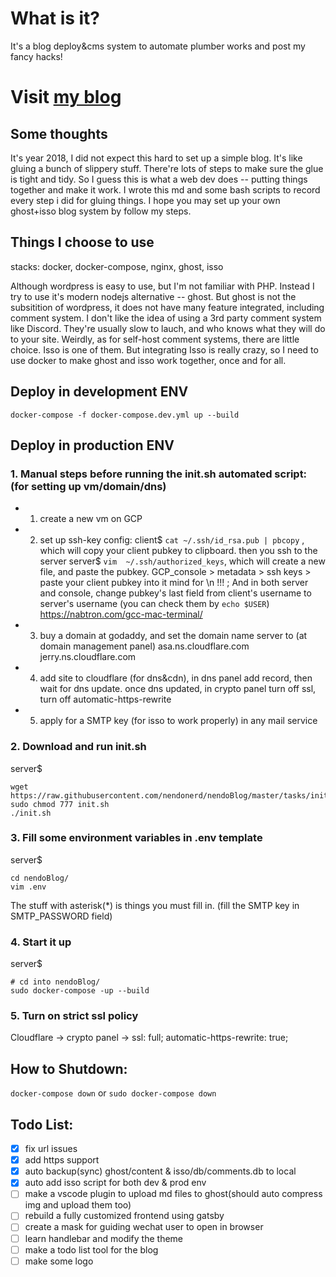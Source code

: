 # What is it?
It's a blog deploy&cms system to automate plumber works and post my fancy hacks!

# Visit [my blog](https://nendo.co)

## Some thoughts
It's year 2018, I did not expect this hard to set up a simple blog.
It's like gluing a bunch of slippery stuff. There're lots of steps to make sure the glue is tight and tidy. So I guess this is what a web dev does -- putting things together and make it work. I wrote this  md and some bash scripts to record every step i did for gluing things. I hope you may set up your own ghost+isso blog system by follow my steps.

## Things I choose to use
stacks: docker, docker-compose, nginx, ghost, isso

Although wordpress is easy to use, but I'm not familiar with PHP. Instead I try to use it's modern nodejs alternative -- ghost. But ghost is not the subsitition of wordpress, it does not have many feature integrated, including comment system.
I don't like the idea of using a 3rd party comment system like Discord. They're usually slow to lauch, and who knows what they will do to your site. Weirdly, as for self-host comment systems, there are little choice.
Isso is one of them. But integrating Isso is really crazy, so I need to use docker to make ghost and isso work together, once and for all.


## Deploy in development ENV
```docker-compose -f docker-compose.dev.yml up --build```

## Deploy in production ENV

### 1. Manual steps before running the init.sh automated script: (for setting up vm/domain/dns)

 - 1. create a new vm on GCP

 - 2. set up ssh-key config:
      client$ `cat ~/.ssh/id_rsa.pub | pbcopy` , which will copy your client pubkey to clipboard. then you ssh to the server
      server$ `vim  ~/.ssh/authorized_keys`, which will create a new file, and paste the pubkey.
      GCP_console > metadata > ssh keys > paste your client pubkey into it
      mind for \n !!! ; And in both server and console, change pubkey's last field from client's username to server's username (you can check them by `echo $USER`)
      https://nabtron.com/gcc-mac-terminal/

 - 3. buy a domain at godaddy, and set the domain name server to (at domain management panel)
        asa.ns.cloudflare.com
        jerry.ns.cloudflare.com

 - 4. add site to cloudflare (for dns&cdn), in dns panel add record, then wait for dns update.
       once dns updated, in crypto panel turn off ssl, turn off automatic-https-rewrite

 - 5. apply for a SMTP key (for isso to work properly) in any mail service

### 2. Download and run init.sh
  server$
  ```
  wget https://raw.githubusercontent.com/nendonerd/nendoBlog/master/tasks/init.sh
  sudo chmod 777 init.sh
  ./init.sh
  ```

### 3. Fill some environment variables in .env template
  server$
  ```
  cd nendoBlog/
  vim .env
  ```
  The stuff with asterisk(*) is things you must fill in. (fill the SMTP key in SMTP_PASSWORD field)

### 4. Start it up
  server$
  ```
  # cd into nendoBlog/
  sudo docker-compose -up --build
  ```

### 5. Turn on strict ssl policy
  Cloudflare -> crypto panel -> ssl: full; automatic-https-rewrite: true;


## How to Shutdown:
```docker-compose down```
or
```sudo docker-compose down```

## Todo List:
- [x] fix url issues
- [x] add https support
- [x] auto backup(sync) ghost/content & isso/db/comments.db to local
- [x] auto add isso script for both dev & prod env
- [ ] make a vscode plugin to upload md files to ghost(should auto compress img and upload them too)
- [ ] rebuild a fully customized frontend using gatsby
- [ ] create a mask for guiding wechat user to open in browser
- [ ] learn handlebar and modify the theme
- [ ] make a todo list tool for the blog
- [ ] make some logo
